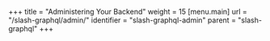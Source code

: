 +++
title = "Administering Your Backend"
weight = 15
[menu.main]
  url = "/slash-graphql/admin/"
  identifier = "slash-graphql-admin"
  parent = "slash-graphql"
+++

